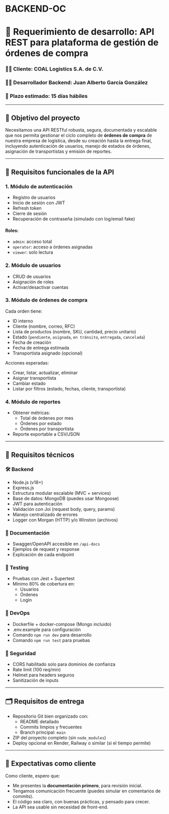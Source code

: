 # BACKEND-OC
# 🧾 Requerimiento de desarrollo: API REST para plataforma de gestión de órdenes de compra

### 🧑‍💼 Cliente: COAL Logistics S.A. de C.V.
### 🧑‍💻 Desarrollador Backend: Juan Alberto García González
### 📆 Plazo estimado: 15 días hábiles

---

## 🎯 Objetivo del proyecto

Necesitamos una API RESTful robusta, segura, documentada y escalable que nos permita gestionar el ciclo completo de **órdenes de compra** de nuestra empresa de logística, desde su creación hasta la entrega final, incluyendo autenticación de usuarios, manejo de estados de órdenes, asignación de transportistas y emisión de reportes.

---

## 📌 Requisitos funcionales de la API

### 1. Módulo de autenticación
- Registro de usuarios
- Inicio de sesión con JWT
- Refresh token
- Cierre de sesión
- Recuperación de contraseña (simulado con log/email fake)

#### Roles:
- `admin`: acceso total
- `operator`: acceso a órdenes asignadas
- `viewer`: solo lectura

### 2. Módulo de usuarios
- CRUD de usuarios
- Asignación de roles
- Activar/desactivar cuentas

### 3. Módulo de órdenes de compra
Cada orden tiene:
- ID interno
- Cliente (nombre, correo, RFC)
- Lista de productos (nombre, SKU, cantidad, precio unitario)
- Estado (`pendiente`, `asignada`, `en tránsito`, `entregada`, `cancelada`)
- Fecha de creación
- Fecha de entrega estimada
- Transportista asignado (opcional)

Acciones esperadas:
- Crear, listar, actualizar, eliminar
- Asignar transportista
- Cambiar estado
- Listar por filtros (estado, fechas, cliente, transportista)

### 4. Módulo de reportes
- Obtener métricas:
  - Total de órdenes por mes
  - Órdenes por estado
  - Órdenes por transportista
- Reporte exportable a CSV/JSON

---

## 🧰 Requisitos técnicos

### 🛠️ Backend
- Node.js (v18+)
- Express.js
- Estructura modular escalable (MVC + services)
- Base de datos: MongoDB (puedes usar Mongoose)
- JWT para autenticación
- Validación con Joi (request body, query, params)
- Manejo centralizado de errores
- Logger con Morgan (HTTP) y/o Winston (archivos)

### 📄 Documentación
- Swagger/OpenAPI accesible en `/api-docs`
- Ejemplos de request y response
- Explicación de cada endpoint

### 🧪 Testing
- Pruebas con Jest + Supertest
- Mínimo 80% de cobertura en:
  - Usuarios
  - Órdenes
  - Login

### 🐳 DevOps
- Dockerfile + docker-compose (Mongo incluido)
- .env.example para configuración
- Comando `npm run dev` para desarrollo
- Comando `npm run test` para pruebas

### 🔐 Seguridad
- CORS habilitado solo para dominios de confianza
- Rate limit (100 req/min)
- Helmet para headers seguros
- Sanitización de inputs

---

## 🗂️ Requisitos de entrega
- Repositorio Git bien organizado con:
  - README detallado
  - Commits limpios y frecuentes
  - Branch principal: `main`
- ZIP del proyecto completo (sin `node_modules`)
- Deploy opcional en Render, Railway o similar (si el tiempo permite)

---

## 🧭 Expectativas como cliente

Como cliente, espero que:
- Me presentes la **documentación primero**, para revisión inicial.
- Tengamos comunicación frecuente (puedes simular en comentarios de commits).
- El código sea claro, con buenas prácticas, y pensado para crecer.
- La API sea usable sin necesidad de front-end.

